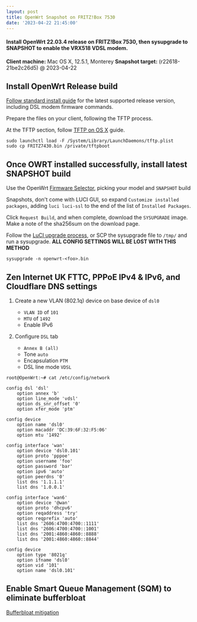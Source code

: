 ```yaml
---
layout: post
title: OpenWrt Snapshot on FRITZ!Box 7530
date: '2023-04-22 21:45:00'
---
```


#### Install OpenWrt 22.03.4 release on FRITZ!Box 7530, then sysupgrade to SNAPSHOT to enable the VRX518 VDSL modem.

**Client machine:** Mac OS X, 12.5.1, Monterey
**Snapshot target:** (r22618-21be2c26d5) @ 2023-04-22

## Install OpenWrt Release build

[Follow standard install guide](https://openwrt.org/toh/avm/avm_fritz_box_7530) for the latest supported release version, including DSL modem firmware commands.<br/>

Prepare the files on your client, following the TFTP process.

At the TFTP section, follow [TFTP on OS X](https://rick.cogley.info/post/run-a-tftp-server-on-mac-osx/) guide.<br/>
```
sudo launchctl load -F /System/Library/LaunchDaemons/tftp.plist
sudo cp FRITZ7430.bin /private/tftpboot
```

## Once OWRT installed successfully, install latest SNAPSHOT build

Use the OpenWrt [Firmware Selector](https://firmware-selector.openwrt.org/), picking your model and `SNAPSHOT` build

Snapshots, don't come with LUCI GUI, so expand `Customize installed packages`, adding `luci luci-ssl` to the end of the list of `Installed Packages`.

Click `Request Build`, and when complete, download the `SYSUPGRADE` image. Make a note of the sha256sum on the download page.

Follow the [LuCI upgrade process](https://openwrt.org/toh/avm/avm_fritz_box_7530), or SCP the sysupgrade file to `/tmp/` and run a sysupgrade. **ALL CONFIG SETTINGS WILL BE LOST WITH THIS METHOD**
```
sysupgrade -n openwrt-<foo>.bin
```

## Zen Internet UK FTTC, PPPoE IPv4 & IPv6, and Cloudflare DNS settings

1. Create a new VLAN (802.1q) device on base device of `dsl0`

    - `VLAN ID` of `101`
    - `MTU` of `1492`
    - Enable IPv6

1. Configure `DSL` tab

    - `Annex B (all)`
    - Tone `auto`
    - Encapsulation `PTM`
    - DSL line mode `VDSL`

```
root@OpenWrt:~# cat /etc/config/network

config dsl 'dsl'
	option annex 'b'
	option line_mode 'vdsl'
	option ds_snr_offset '0'
	option xfer_mode 'ptm'

config device
	option name 'dsl0'
	option macaddr 'DC:39:6F:32:F5:06'
	option mtu '1492'

config interface 'wan'
	option device 'dsl0.101'
	option proto 'pppoe'
	option username 'foo'
	option password 'bar'
	option ipv6 'auto'
	option peerdns '0'
	list dns '1.1.1.1'
	list dns '1.0.0.1'

config interface 'wan6'
	option device '@wan'
	option proto 'dhcpv6'
	option reqaddress 'try'
	option reqprefix 'auto'
	list dns '2606:4700:4700::1111'
	list dns '2606:4700:4700::1001'
	list dns '2001:4860:4860::8888'
	list dns '2001:4860:4860::8844'

config device
	option type '8021q'
	option ifname 'dsl0'
	option vid '101'
	option name 'dsl0.101'
```


## Enable Smart Queue Management (SQM) to eliminate bufferbloat
 
[Bufferbloat mitigation](https://openwrt.org/docs/guide-user/network/traffic-shaping/sqm)


   
